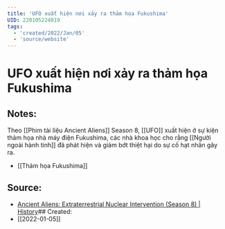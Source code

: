 ```yaml
---
title: 'UFO xuất hiện nơi xảy ra thảm họa Fukushima'
UID: 220105224019
tags:
  - 'created/2022/Jan/05'
  - 'source/website'
---
```

# UFO xuất hiện nơi xảy ra thảm họa Fukushima

## Notes:
Theo [[Phim tài liệu Ancient Aliens]] Season 8, [[UFO]] xuất hiện ở sự kiện thảm họa nhà máy điện Fukushima, các nhà khoa học cho rằng [[Người ngoài hành tinh]] đã phát hiện và giảm bớt thiệt hại do sự cố hạt nhân gây ra.

- [[Thảm họa Fukushima]]

## Source:
- [Ancient Aliens: Extraterrestrial Nuclear Intervention (Season 8) | History](https://youtu.be/wmsx0h3ueg8)## Created:
- [[2022-01-05]]
